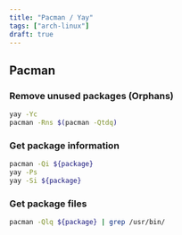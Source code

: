 ```yaml
---
title: "Pacman / Yay"
tags: ["arch-linux"]
draft: true
---
```


## Pacman

### Remove unused packages (Orphans)

```bash
yay -Yc
pacman -Rns $(pacman -Qtdq)
```

### Get package information

```bash
pacman -Qi ${package}
yay -Ps
yay -Si ${package}
```

### Get package files

```bash
pacman -Qlq ${package} | grep /usr/bin/
```
